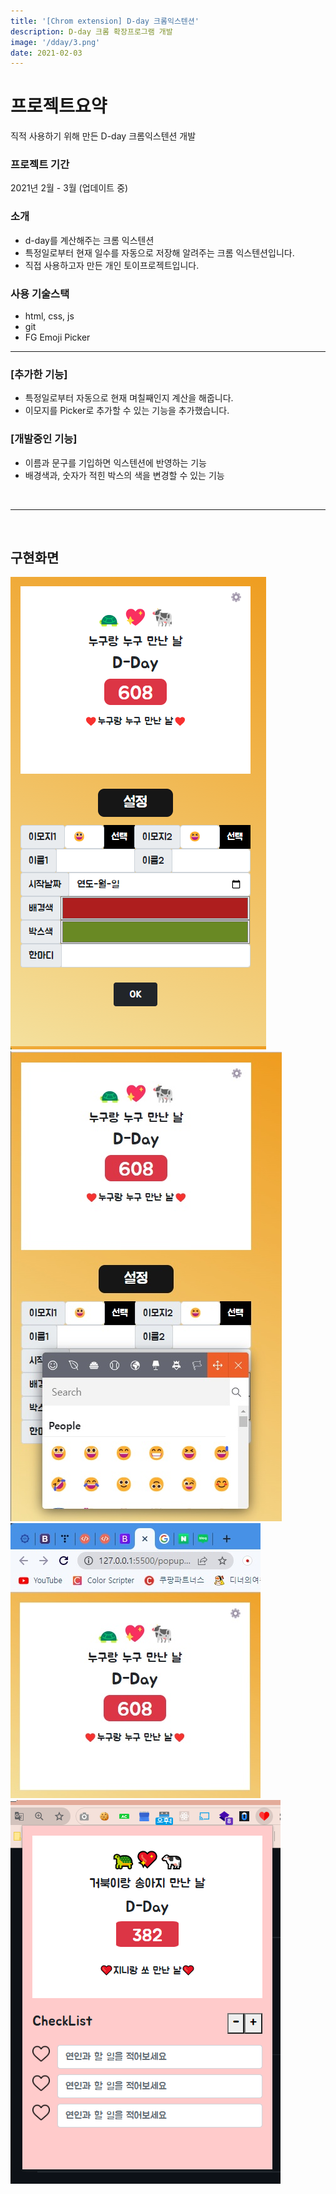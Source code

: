 ```yaml
---
title: '[Chrom extension] D-day 크롬익스텐션'
description: D-day 크롬 확장프로그램 개발
image: '/dday/3.png'
date: 2021-02-03
---
```


# 프로젝트요약
직적 사용하기 위해 만든 D-day 크롬익스텐션 개발


### 프로젝트 기간
2021년 2월 - 3월 (업데이트 중)


### 소개
- d-day를 계산해주는 크롬 익스텐션
- 특정일로부터 현재 일수를 자동으로 저장해 알려주는 크롬 익스텐션입니다.
- 직접 사용하고자 만든 개인 토이프로젝트입니다.

### 사용 기술스택
- html, css, js
- git
- FG Emoji Picker

<hr>

### [추가한 기능]
- 특정일로부터 자동으로 현재 며칠째인지 계산을 해줍니다.
- 이모지를 Picker로 추가할 수 있는 기능을 추가했습니다.

### [개발중인 기능]
- 이름과 문구를 기입하면 익스텐션에 반영하는 기능
- 배경색과, 숫자가 적힌 박스의 색을 변경할 수 있는 기능

<br>
<hr><br>

## 구현화면

![디데이](/assets\images\projects\dday\3.png)
![디데이](/assets\images\projects\dday\4.png)
![디데이](/assets\images\projects\dday\2.png)
![디데이](/assets\images\projects\dday\1.png)

